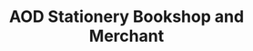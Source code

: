 ---
title: "AOD Stationery Bookshop and Merchant"
url: /accra/aod-stationery-bookshop-and-merchant/
shop: Schreibwaren
---